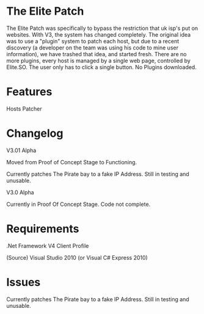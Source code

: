 The Elite Patch
==========
The Elite Patch was specifically to bypass the restriction that uk isp's put on websites. With V3, the system has changed completely. The original idea was to use a "plugin" system to patch each host, but due to a recent discovery (a developer on the team was using his code to mine user information), we have trashed that idea, and started fresh. There are no more plugins, every host is managed by a single web page, controlled by Elite.SO. The user only has to click a single button. No Plugins downloaded.

Features
==========
Hosts Patcher

Changelog
==========
V3.01 Alpha

Moved from Proof of Concept Stage to Functioning.

Currently patches The Pirate bay to a fake IP Address. Still in testing and unusable.

V3.0 Alpha

Currently in Proof Of Concept Stage. Code not complete.


Requirements
==========
.Net Framework V4 Client Profile

(Source) Visual Studio 2010 (or Visual C# Express 2010)

Issues
==========
Currently patches The Pirate bay to a fake IP Address. Still in testing and unusable.